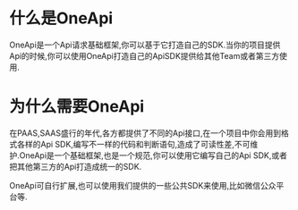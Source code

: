# 什么是OneApi
OneApi是一个Api请求基础框架,你可以基于它打造自己的SDK.当你的项目提供Api的时候,你可以使用OneApi打造自己的ApiSDK提供给其他Team或者第三方使用.

# 为什么需要OneApi
在PAAS,SAAS盛行的年代,各方都提供了不同的Api接口,在一个项目中你会用到格式各样的Api SDK,编写不一样的代码和判断语句,造成了可读性差,不可维护.OneApi是一个基础框架,也是一个规范,你可以使用它编写自己的Api SDK,或者把其他第三方的Api打造成统一的SDK.

OneApi可自行扩展,也可以使用我们提供的一些公共SDK来使用,比如微信公众平台等.


